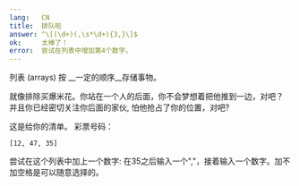 ```yaml
---
lang:   CN
title:  排队啦
answer: ^\[(\d+)(,\s*\d+){3,}\]$
ok:     太棒了！
error:  尝试在列表中增加第4个数字。
---
```


列表 (arrays) 按 __一定的顺序__存储事物。

就像排除买爆米花。你站在一个人的后面，你不会梦想着把他推到一边，对吧？
并且你已经密切关注你后面的家伙, 怕他抢占了你的位置，对吧?

这是给你的清单。 彩票号码： 

    [12, 47, 35]

尝试在这个列表中加上一个数字: 在35之后输入一个","，接着输入一个数字。加不加空格是可以随意选择的。
